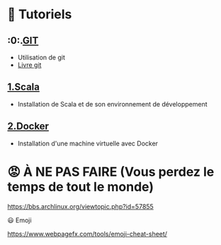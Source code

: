 # :book: Tutoriels

## :0:.[GIT](0.GIT)  
  * Utilisation de git
  * [Livre git](https://git-scm.com/book/fr/v2)

## [1.Scala](1.Scala)  
  * Installation de Scala et de son environnement de développement  
  
## [2.Docker](2.Docker)  
  * Installation d'une machine virtuelle avec Docker


# :rage: À NE PAS FAIRE (Vous perdez le temps de tout le monde)

https://bbs.archlinux.org/viewtopic.php?id=57855


:smiley: Emoji

https://www.webpagefx.com/tools/emoji-cheat-sheet/
